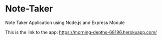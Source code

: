 # Note-Taker
Note Taker Application using Node.js and Express Module

This is the link to the app:
https://morning-depths-68186.herokuapp.com/
